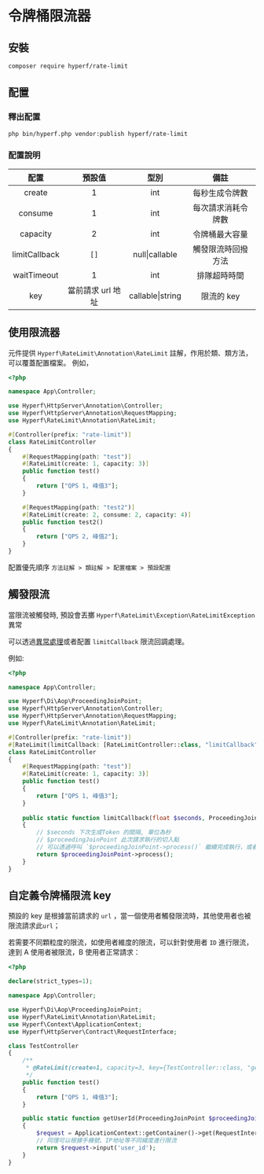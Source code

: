 # 令牌桶限流器

## 安裝

```bash
composer require hyperf/rate-limit
```

## 配置

### 釋出配置

```bash
php bin/hyperf.php vendor:publish hyperf/rate-limit
```

### 配置說明

|  配置          | 預設值 | 型別 |       備註        |
|:--------------:|:------:|:--------------:|:-------------------:|
| create         | 1      |int| 每秒生成令牌數      |
| consume        | 1      |int| 每次請求消耗令牌數  |
| capacity       | 2      |int| 令牌桶最大容量      |
| limitCallback  | `[]`   |null\|callable| 觸發限流時回撥方法  |
| waitTimeout    | 1      |int| 排隊超時時間        |
| key            | 當前請求 url 地址     |callable\|string| 限流的 key        |

## 使用限流器

元件提供 `Hyperf\RateLimit\Annotation\RateLimit` 註解，作用於類、類方法，可以覆蓋配置檔案。 例如，

```php
<?php

namespace App\Controller;

use Hyperf\HttpServer\Annotation\Controller;
use Hyperf\HttpServer\Annotation\RequestMapping;
use Hyperf\RateLimit\Annotation\RateLimit;

#[Controller(prefix: "rate-limit")]
class RateLimitController
{
    #[RequestMapping(path: "test")]
    #[RateLimit(create: 1, capacity: 3)]
    public function test()
    {
        return ["QPS 1, 峰值3"];
    }

    #[RequestMapping(path: "test2")]
    #[RateLimit(create: 2, consume: 2, capacity: 4)]
    public function test2()
    {
        return ["QPS 2, 峰值2"];
    }
}
``` 
配置優先順序 `方法註解 > 類註解 > 配置檔案 > 預設配置`

## 觸發限流
當限流被觸發時, 預設會丟擲 `Hyperf\RateLimit\Exception\RateLimitException` 異常

可以透過[異常處理](zh-tw/exception-handler.md)或者配置 `limitCallback` 限流回調處理。

例如:
```php
<?php

namespace App\Controller;

use Hyperf\Di\Aop\ProceedingJoinPoint;
use Hyperf\HttpServer\Annotation\Controller;
use Hyperf\HttpServer\Annotation\RequestMapping;
use Hyperf\RateLimit\Annotation\RateLimit;

#[Controller(prefix: "rate-limit")]
#[RateLimit(limitCallback: [RateLimitController::class, "limitCallback"])]
class RateLimitController
{
    #[RequestMapping(path: "test")]
    #[RateLimit(create: 1, capacity: 3)]
    public function test()
    {
        return ["QPS 1, 峰值3"];
    }
    
    public static function limitCallback(float $seconds, ProceedingJoinPoint $proceedingJoinPoint)
    {
        // $seconds 下次生成Token 的間隔, 單位為秒
        // $proceedingJoinPoint 此次請求執行的切入點
        // 可以透過呼叫 `$proceedingJoinPoint->process()` 繼續完成執行，或者自行處理
        return $proceedingJoinPoint->process();
    }
}
```

## 自定義令牌桶限流 key

預設的 key 是根據當前請求的 `url` ，當一個使用者觸發限流時，其他使用者也被限流請求此`url`；

若需要不同顆粒度的限流，如使用者維度的限流，可以針對使用者 `ID` 進行限流，達到 A 使用者被限流，B 使用者正常請求：

```php
<?php

declare(strict_types=1);

namespace App\Controller;

use Hyperf\Di\Aop\ProceedingJoinPoint;
use Hyperf\RateLimit\Annotation\RateLimit;
use Hyperf\Context\ApplicationContext;
use Hyperf\HttpServer\Contract\RequestInterface;

class TestController
{
    /**
     * @RateLimit(create=1, capacity=3, key={TestController::class, "getUserId"})
     */
    public function test()
    {
        return ["QPS 1, 峰值3"];
    }

    public static function getUserId(ProceedingJoinPoint $proceedingJoinPoint)
    {
        $request = ApplicationContext::getContainer()->get(RequestInterface::class);
        // 同理可以根據手機號、IP地址等不同緯度進行限流
        return $request->input('user_id');
    }
}
```
